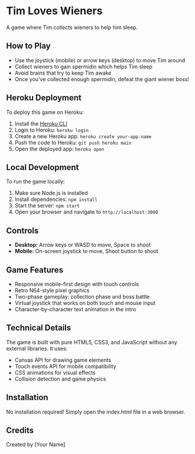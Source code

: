 # Tim Loves Wieners

A game where Tim collects wieners to help him sleep.

## How to Play

- Use the joystick (mobile) or arrow keys (desktop) to move Tim around
- Collect wieners to gain spermidin which helps Tim sleep
- Avoid brains that try to keep Tim awake
- Once you've collected enough spermidin, defeat the giant wiener boss!

## Heroku Deployment

To deploy this game on Heroku:

1. Install the [Heroku CLI](https://devcenter.heroku.com/articles/heroku-cli)
2. Login to Heroku: `heroku login`
3. Create a new Heroku app: `heroku create your-app-name`
4. Push the code to Heroku: `git push heroku main`
5. Open the deployed app: `heroku open`

## Local Development

To run the game locally:

1. Make sure Node.js is installed
2. Install dependencies: `npm install`
3. Start the server: `npm start`
4. Open your browser and navigate to `http://localhost:3000`

## Controls

- **Desktop:** Arrow keys or WASD to move, Space to shoot
- **Mobile:** On-screen joystick to move, Shoot button to shoot

## Game Features

- Responsive mobile-first design with touch controls
- Retro N64-style pixel graphics
- Two-phase gameplay: collection phase and boss battle
- Virtual joystick that works on both touch and mouse input
- Character-by-character text animation in the intro

## Technical Details

The game is built with pure HTML5, CSS3, and JavaScript without any external libraries. It uses:

- Canvas API for drawing game elements
- Touch events API for mobile compatibility
- CSS animations for visual effects
- Collision detection and game physics

## Installation

No installation required! Simply open the index.html file in a web browser.

## Credits

Created by [Your Name] 